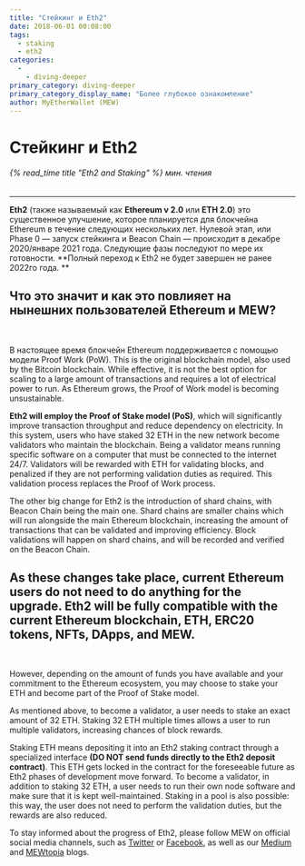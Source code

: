 ```yaml
---
title: "Стейкинг и Eth2"
date: 2018-06-01 00:08:00
tags:
  - staking
  - eth2
categories:
  - 
    - diving-deeper
primary_category: diving-deeper
primary_category_display_name: "Более глубокое ознакомление"
author: MyEtherWallet (MEW)
---
```


# **Стейкинг и Eth2**

###### {% read_time title "Eth2 and Staking" %} мин. чтения

* * *

**Eth2** (также называемый как **Ethereum v 2.0** или **ETH 2.0**) это существенное улучшение, которое планируется для блокчейна Ethereum в течение следующих нескольких лет. Нулевой этап, или Phase 0 — запуск стейкинга и Beacon Chain — происходит в декабре 2020/январе 2021 года. Следующие фазы последуют по мере их готовности. **Полный переход к Eth2 не будет завершен не ранее 2022го года. **

## **Что это значит и как это повлияет на нынешних пользователей Ethereum и MEW?**

<br>

В настоящее время блокчейн Ethereum поддерживается с помощью модели Proof Work (PoW). This is the original blockchain model, also used by the Bitcoin blockchain. While effective, it is not the best option for scaling to a large amount of transactions and requires a lot of electrical power to run. As Ethereum grows, the Proof of Work model is becoming unsustainable.

**Eth2 will employ the Proof of Stake model (PoS)**, which will significantly improve transaction throughput and reduce dependency on electricity. In this system, users who have staked 32 ETH in the new network become validators who maintain the blockchain. Being a validator means running specific software on a computer that must be connected to the internet 24/7. Validators will be rewarded with ETH for validating blocks, and penalized if they are not performing validation duties as required. This validation process replaces the Proof of Work process.

The other big change for Eth2 is the introduction of shard chains, with Beacon Chain being the main one. Shard chains are smaller chains which will run alongside the main Ethereum blockchain, increasing the amount of transactions that can be validated and improving efficiency. Block validations will happen on shard chains, and will be recorded and verified on the Beacon Chain.

## **As these changes take place, current Ethereum users do not need to do anything for the upgrade. Eth2 will be fully compatible with the current Ethereum blockchain, ETH, ERC20 tokens, NFTs, DApps, and MEW.**

<br>

However, depending on the amount of funds you have available and your commitment to the Ethereum ecosystem, you may choose to stake your ETH and become part of the Proof of Stake model.

As mentioned above, to become a validator, a user needs to stake an exact amount of 32 ETH. Staking 32 ETH multiple times allows a user to run multiple validators, increasing chances of block rewards.

Staking ETH means depositing it into an Eth2 staking contract through a specialized interface **(DO NOT send funds directly to the Eth2 deposit contract)**. This ETH gets locked in the contract for the foreseeable future as Eth2 phases of development move forward. To become a validator, in addition to staking 32 ETH, a user needs to run their own node software and make sure that it is kept well-maintained. Staking in a pool is also possible: this way, the user does not need to perform the validation duties, but the rewards are also reduced.

To stay informed about the progress of Eth2, please follow MEW on official social media channels, such as [Twitter][mewt] or [Facebook][mewf], as well as our [Medium][mewme] and [MEWtopia][mewb] blogs.

[mewt]: https://twitter.com/myetherwallet

[mewf]: https://www.facebook.com/MyEtherWallet/

[mewme]: https://medium.com/@myetherwallet

[mewb]: https://www.mewtopia.com/
